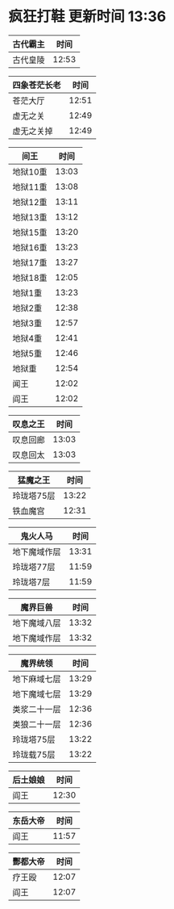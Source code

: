 # 疯狂打鞋 更新时间 13:36

| 古代霸主   | 时间    |
|--------|-------|
| 古代皇陵 | 12:53 |

| 四象苍茫长老   | 时间    |
|--------|-------|
| 苍茫大厅 | 12:51 |
| 虚无之关 | 12:49 |
| 虚无之关掉 | 12:49 |

| 间王   | 时间    |
|--------|-------|
| 地狱10重 | 13:03 |
| 地狱11重 | 13:08 |
| 地狱12重 | 13:11 |
| 地狱13重 | 13:12 |
| 地狱15重 | 13:20 |
| 地狱16重 | 13:23 |
| 地狱17重 | 13:27 |
| 地狱18重 | 12:05 |
| 地狱1重 | 13:23 |
| 地狱2重 | 12:38 |
| 地狱3重 | 12:57 |
| 地狱4重 | 12:41 |
| 地狱5重 | 12:46 |
| 地狱重 | 12:54 |
| 闻王 | 12:02 |
| 阎王 | 12:02 |

| 叹息之王   | 时间    |
|--------|-------|
| 叹息回廊 | 13:03 |
| 叹息回太 | 13:03 |

| 猛魔之王   | 时间    |
|--------|-------|
| 玲珑塔75层 | 13:22 |
| 铁血魔宫 | 12:31 |

| 鬼火人马   | 时间    |
|--------|-------|
| 地下魔域作层 | 13:31 |
| 玲珑塔77层 | 11:59 |
| 玲珑塔7层 | 11:59 |

| 魔界巨兽   | 时间    |
|--------|-------|
| 地下魔域八层 | 13:32 |
| 地下魔域作层 | 13:32 |

| 魔界统领   | 时间    |
|--------|-------|
| 地下麻域七层 | 13:29 |
| 地下魔域七层 | 13:29 |
| 类浆二十一层 | 12:36 |
| 类狼二十一层 | 12:36 |
| 玲珑塔75层 | 13:22 |
| 玲珑载75层 | 13:22 |

| 后土娘娘   | 时间    |
|--------|-------|
| 阎王 | 12:30 |

| 东岳大帝   | 时间    |
|--------|-------|
| 阎王 | 11:57 |

| 酆都大帝   | 时间    |
|--------|-------|
| 疗王殴 | 12:07 |
| 阎王 | 12:07 |